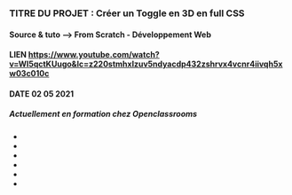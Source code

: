 ### TITRE DU PROJET : Créer un Toggle en 3D en full CSS

#### Source & tuto --> From Scratch - Développement Web

#### LIEN https://www.youtube.com/watch?v=WI5qctKUugo&lc=z220stmhxlzuv5ndyacdp432zshrvx4vcnr4iivqh5xw03c010c

#### DATE 02 05 2021

##### Actuellement en formation chez Openclassrooms
- 
- 
- 
- 
-  
- 